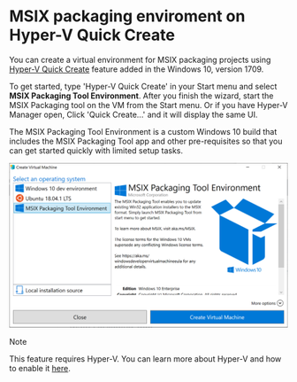 # MSIX packaging enviroment on Hyper-V Quick Create
 
You can create a virtual environment for MSIX packaging projects using [Hyper-V Quick Create](https://docs.microsoft.com/en-us/virtualization/hyper-v-on-windows/quick-start/quick-create-virtual-machine) feature added in the Windows 10, version 1709. 

To get started, type 'Hyper-V Quick Create' in your Start menu and select **MSIX Packaging Tool Environment**. After you finish the wizard, start the MSIX Packaging tool on the VM from the Start menu. Or if you have Hyper-V Manager open, Click 'Quick Create...' and it will display the same UI. 

The MSIX Packaging Tool Environment is a custom Windows 10 build that includes the MSIX Packaging Tool app and other pre-requisites so that you can get started quickly with limited setup tasks. 

![quickCreatepic1](images/quickCreatepic1.png)

> [!NOTE] 
> This feature requires Hyper-V. You can learn more about Hyper-V and how to enable it [here](https://docs.microsoft.com/virtualization/hyper-v-on-windows/quick-start/enable-hyper-v).

